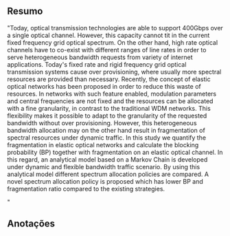 ## Resumo

"Today, optical transmission technologies are able to support 400Gbps over a single optical channel. However, this capacity cannot tit in the current fixed frequency grid optical spectrum. On the other hand, high rate optical channels have to co-exist with different ranges of line rates in order to serve heterogeneous bandwidth requests from variety of internet applications. Today's fixed rate and rigid frequency grid optical transmission systems cause over provisioning, where usually more spectral resources are provided than necessary. Recently, the concept of elastic optical networks has been proposed in order to reduce this waste of resources. In networks with such feature enabled, modulation parameters and central frequencies are not fixed and the resources can be allocated with a fine granularity, in contrast to the traditional WDM networks. This flexibility makes it possible to adapt to the granularity of the requested bandwidth without over provisioning. However, this heterogeneous bandwidth allocation may on the other hand result in fragmentation of spectral resources under dynamic traffic. In this study we quantify the fragmentation in elastic optical networks and calculate the blocking probability (BP) together with fragmentation on an elastic optical channel. In this regard, an analytical model based on a Markov Chain is developed under dynamic and flexible bandwidth traffic scenario. By using this analytical model different spectrum allocation policies are compared. A novel spectrum allocation policy is proposed which has lower BP and fragmentation ratio compared to the existing strategies.

"


## Anotações

